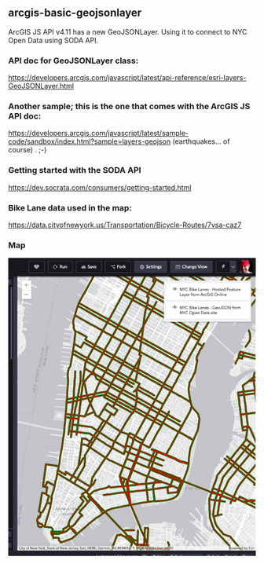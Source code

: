 ## arcgis-basic-geojsonlayer
ArcGIS JS API v4.11 has a new GeoJSONLayer. Using it to connect to NYC Open Data using SODA API.

### API doc for GeoJSONLayer class:
https://developers.arcgis.com/javascript/latest/api-reference/esri-layers-GeoJSONLayer.html

### Another sample; this is the one that comes with the ArcGIS JS API doc:
https://developers.arcgis.com/javascript/latest/sample-code/sandbox/index.html?sample=layers-geojson
(earthquakes... of course) . ;-)

### Getting started with the SODA API
https://dev.socrata.com/consumers/getting-started.html

### Bike Lane data used in the map:
https://data.cityofnewyork.us/Transportation/Bicycle-Routes/7vsa-caz7

### Map
<img src="https://github.com/JimBarry/arcgis-basic-geojsonlayer/blob/master/arcgis-geojsonlayer.jpg">
